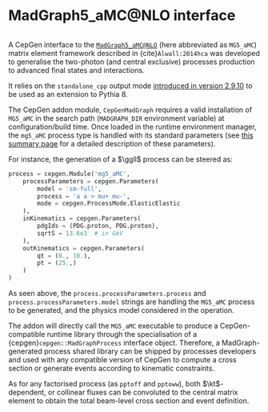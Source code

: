# MadGraph5_aMC@NLO interface

```{versionadded} 1.2.0
```

A CepGen interface to the [`MadGraph5_aMC@NLO`](http://madgraph.phys.ucl.ac.be/) (here abbreviated as `MG5_aMC`) matrix element framework described in {cite}`Alwall:2014hca` was developed to generalise the two-photon (and central exclusive) processes production to advanced final states and interactions.

It relies on the `standalone_cpp` output mode [introduced in version 2.9.10](https://github.com/mg5amcnlo/mg5amcnlo/commit/b2b2118fc6dacdb8ae0c16903deafcf4baf87dcd) to be used as an extension to Pythia 8.

The CepGen addon module, `CepGenMadGraph` requires a valid installation of `MG5_aMC` in the search path (`MADGRAPH_DIR` environment variable) at configuration/build time.
Once loaded in the runtime environment manager, the `mg5_aMC` process type is handled with its standard parameters (see [this summary page](/raw-modules.md#procmg5_aMC) for a detailed description of these parameters).

For instance, the generation of a $\ggll$ process can be steered as:

```python
process = cepgen.Module('mg5_aMC',
	processParameters = cepgen.Parameters(
		model = 'sm-full',
		process = 'a a > mu+ mu-',
		mode = cepgen.ProcessMode.ElasticElastic
	),
	inKinematics = cepgen.Parameters(
		pdgIds = (PDG.proton, PDG.proton),
		sqrtS = 13.6e3  # in GeV
	),
	outKinematics = cepgen.Parameters(
		qt = (0., 10.),
		pt = (25.,)
	)
)
```

As seen above, the `process.processParameters.process` and `process.processParameters.model` strings are handling the `MG5_aMC` process to be generated, and the physics model considered in the operation.

The addon will directly call the `MG5_aMC` executable to produce a CepGen-compatible runtime library through the specialisation of a {cepgen}`cepgen::MadGraphProcess` interface object.
Therefore, a MadGraph-generated process shared library can be shipped by processes developers and used with any compatible version of CepGen to compute a cross section or generate events according to kinematic constraints.

As for any factorised process (as `pptoff` and `pptoww`), both $\kt$-dependent, or collinear fluxes can be convoluted to the central matrix element to obtain the total beam-level cross section and event definition.
